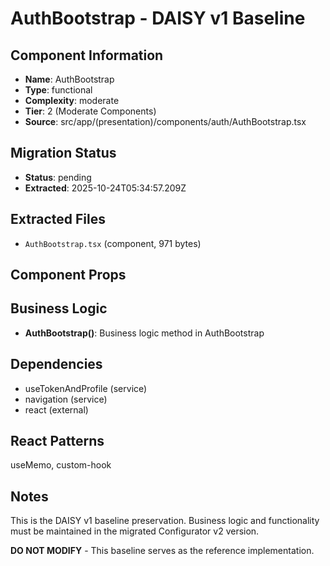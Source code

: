 # AuthBootstrap - DAISY v1 Baseline

## Component Information

- **Name**: AuthBootstrap
- **Type**: functional
- **Complexity**: moderate
- **Tier**: 2 (Moderate Components)
- **Source**: src/app/(presentation)/components/auth/AuthBootstrap.tsx

## Migration Status

- **Status**: pending
- **Extracted**: 2025-10-24T05:34:57.209Z

## Extracted Files

- `AuthBootstrap.tsx` (component, 971 bytes)

## Component Props



## Business Logic

- **AuthBootstrap()**: Business logic method in AuthBootstrap

## Dependencies

- useTokenAndProfile (service)
- navigation (service)
- react (external)

## React Patterns

useMemo, custom-hook

## Notes

This is the DAISY v1 baseline preservation. Business logic and functionality
must be maintained in the migrated Configurator v2 version.

**DO NOT MODIFY** - This baseline serves as the reference implementation.
